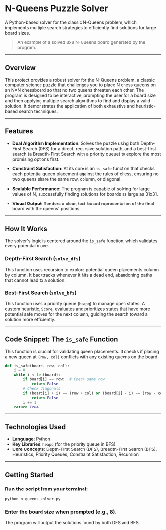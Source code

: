 
# N-Queens Puzzle Solver

A Python-based solver for the classic N-Queens problem, which implements multiple search strategies to efficiently find solutions for large board sizes.

> An example of a solved 8x8 N-Queens board generated by the program.

---

## Overview

This project provides a robust solver for the N-Queens problem, a classic computer science puzzle that challenges you to place N chess queens on an N×N chessboard so that no two queens threaten each other. The program is designed to be interactive, prompting the user for a board size and then applying multiple search algorithms to find and display a valid solution. It demonstrates the application of both exhaustive and heuristic-based search techniques.

---

## Features

- **Dual Algorithm Implementation**: Solves the puzzle using both Depth-First Search (DFS) for a direct, recursive solution path, and a best-first search (a Breadth-First Search with a priority queue) to explore the most promising options first.

- **Constraint Satisfaction**: At its core is an `is_safe` function that checks each potential queen placement against the rules of chess, ensuring no two queens share the same row, column, or diagonal.

- **Scalable Performance**: The program is capable of solving for large values of N, successfully finding solutions for boards as large as 31x31.

- **Visual Output**: Renders a clear, text-based representation of the final board with the queens' positions.

---

## How It Works

The solver's logic is centered around the `is_safe` function, which validates every potential move.

### Depth-First Search (`solve_dfs`)

This function uses recursion to explore potential queen placements column by column. It backtracks whenever it hits a dead end, abandoning paths that cannot lead to a solution.

### Best-First Search (`solve_bfs`)

This function uses a priority queue (`heapq`) to manage open states. A custom heuristic, `Score`, evaluates and prioritizes states that have more potential safe moves for the next column, guiding the search toward a solution more efficiently.

---

## Code Snippet: The `is_safe` Function

This function is crucial for validating queen placements. It checks if placing a new queen at `(row, col)` conflicts with any existing queens on the board.

```python
def is_safe(board, row, col):
    i = 0
    while i < len(board):
        if board[i] == row:  # Check same row
            return False
        # Check diagonals
        if (board[i] + i) == (row + col) or (board[i] - i) == (row - col):
            return False
        i += 1
    return True
```

---

## Technologies Used

- **Language**: Python
- **Key Libraries**: `heapq` (for the priority queue in BFS)
- **Core Concepts**: Depth-First Search (DFS), Breadth-First Search (BFS), Heuristics, Priority Queues, Constraint Satisfaction, Recursion

---

## Getting Started

### Run the script from your terminal:

```bash
python n_queens_solver.py
```

### Enter the board size when prompted (e.g., 8).

The program will output the solutions found by both DFS and BFS.


